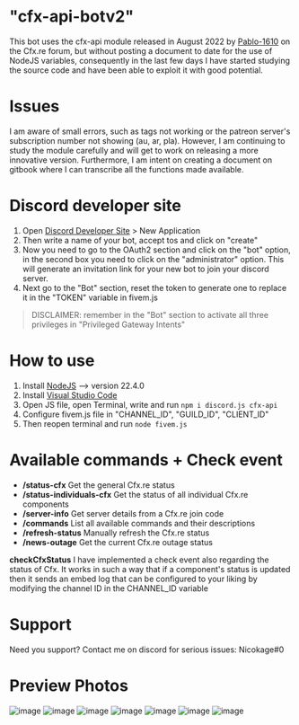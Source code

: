 # "cfx-api-botv2" 
This bot uses the cfx-api module released in August 2022 by [Pablo-1610]( https://forum.cfx.re/u/pablo-1610/) on the Cfx.re forum, but without posting a document to date for the use of NodeJS variables, consequently in the last few days I have started studying the source code and have been able to exploit it with good potential.

# Issues
I am aware of small errors, such as tags not working or the patreon server's subscription number not showing (au, ar, pla). However, I am continuing to study the module carefully and will get to work on releasing a more innovative version. Furthermore, I am intent on creating a document on gitbook where I can transcribe all the functions made available.

# Discord developer site
1. Open [Discord Developer Site](https://discord.com/developers/applications) > New Application
2. Then write a name of your bot, accept tos and click on "create"
3. Now you need to go to the OAuth2 section and click on the "bot" option, in the second box you need to click on the "administrator" option. This will generate an invitation link for your new bot to join your discord server.
4. Next go to the "Bot" section, reset the token to generate one to replace it in the "TOKEN" variable in fivem.js

> DISCLAIMER: remember in the "Bot" section to activate all three privileges in "Privileged Gateway Intents"

# How to use
1. Install [NodeJS](https://nodejs.org/en/download/package-manager) --> version 22.4.0
2. Install [Visual Studio Code]()
3. Open JS file, open Terminal, write and run `npm i discord.js cfx-api`
4. Configure fivem.js file in "CHANNEL_ID", "GUILD_ID", "CLIENT_ID"
5. Then reopen terminal and run `node fivem.js`


# Available commands + Check event
- **/status-cfx**
Get the general Cfx.re status
- **/status-individuals-cfx**
Get the status of all individual Cfx.re components
- **/server-info**
Get server details from a Cfx.re join code
- **/commands**
List all available commands and their descriptions
- **/refresh-status**
Manually refresh the Cfx.re status
- **/news-outage**
Get the current Cfx.re outage status

**checkCfxStatus**
I have implemented a check event also regarding the status of Cfx. It works in such a way that if a component's status is updated then it sends an embed log that can be configured to your liking by modifying the channel ID in the CHANNEL_ID variable

# Support
Need you support? Contact me on discord for serious issues: Nicokage#0

# Preview Photos
![image](https://github.com/user-attachments/assets/3cdb555e-e141-4cf4-9471-0f44abd7c81e)
![image](https://github.com/user-attachments/assets/3c94a912-8c44-4ce9-84f1-f21b69acff69)
![image](https://github.com/user-attachments/assets/a1594966-f96f-4771-8909-d07e5ba9a282)
![image](https://github.com/user-attachments/assets/d09bc201-b462-4d85-a4c7-e02597644921)
![image](https://github.com/user-attachments/assets/139534c4-7fb7-49fb-b61a-cfaadf83f4e4)
![image](https://github.com/user-attachments/assets/21e8b3f0-cc30-4e14-9362-2a1e931a58a3)
![image](https://github.com/user-attachments/assets/1de38466-4494-4e27-9406-83fae2ddad07)





